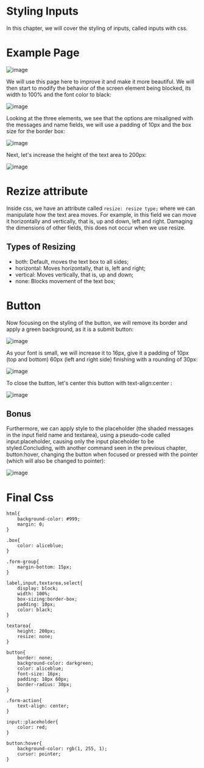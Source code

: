 # Styling Inputs
In this chapter, we will cover the styling of inputs, called inputs with css.

# Example Page

![image](https://github.com/user-attachments/assets/fdf6458e-53e4-4133-bb3d-7caf03324232)

We will use this page here to improve it and make it more beautiful. We will then start to modify the behavior of the screen element being blocked, its width to 100% and the font color to black:

![image](https://github.com/user-attachments/assets/a554bc79-1a1f-4a6d-9212-b7eeec9da236)

Looking at the three elements, we see that the options are misaligned with the messages and name fields, we will use a padding of 10px and the box size for the border box:

![image](https://github.com/user-attachments/assets/a6cb2348-6fcf-4687-8a54-f444a747c7dd)

Next, let's increase the height of the text area to 200px:

![image](https://github.com/user-attachments/assets/4bbd78a9-232f-44c0-aa76-aa2a56d333e3)

# Rezize attribute
Inside css, we have an attribute called `` resize: resize type; `` where we can manipulate how the text area moves. For example, in this field we can move it horizontally and vertically, that is, up and down, left and right. Damaging the dimensions of other fields, this does not occur when we use resize.

## Types of Resizing
- both:
Default, moves the text box to all sides;
- horizontal:
Moves horizontally, that is, left and right;
- vertical:
Moves vertically, that is, up and down;
- none:
Blocks movement of the text box;

# Button 
Now focusing on the styling of the button, we will remove its border and apply a green background, as it is a submit button:

![image](https://github.com/user-attachments/assets/c0f24730-a4b3-4d80-ac68-f75222a9e9b4)

As your font is small, we will increase it to 16px, give it a padding of 10px (top and bottom) 60px (left and right side) finishing with a rounding of 30px:

![image](https://github.com/user-attachments/assets/b313a339-aad9-436a-8b40-68f02b7b9a13)

To close the button, let's center this button with text-align:center :

![image](https://github.com/user-attachments/assets/fc8b3cf3-2f0b-4c79-a59f-03af35e5ce40)

## Bonus
Furthermore, we can apply style to the placeholder (the shaded messages in the input field name and textarea), using a pseudo-code called input:placeholder, causing only the input placeholder to be styled.Concluding, with another command seen in the previous chapter, button:hover, changing the button when focused or pressed with the pointer (which will also be changed to pointer):

![image](https://github.com/user-attachments/assets/657a4b20-6b96-4f73-967d-bb2d1ccd7645)

# Final Css
```
html{
    background-color: #999;
    margin: 0;
}

.box{
    color: aliceblue;
}

.form-group{
    margin-bottom: 15px;
}

label,input,textarea,select{
    display: block;
    width: 100%;
    box-sizing:border-box;
    padding: 10px;
    color: black;
}

textarea{
    height: 200px;
    resize: none;
}

button{
    border: none;
    background-color: darkgreen;
    color: aliceblue;
    font-size: 16px;
    padding: 10px 60px;
    border-radius: 30px;
}

.form-action{
    text-align: center;
}

input::placeholder{
    color: red;
}

button:hover{
    background-color: rgb(1, 255, 1);
    cursor: pointer;
}
```
